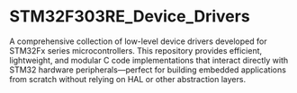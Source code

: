 # STM32F303RE_Device_Drivers
A comprehensive collection of low-level device drivers developed for STM32Fx series microcontrollers. This repository provides efficient, lightweight, and modular C code implementations that interact directly with STM32 hardware peripherals—perfect for building embedded applications from scratch without relying on HAL or other abstraction layers.
